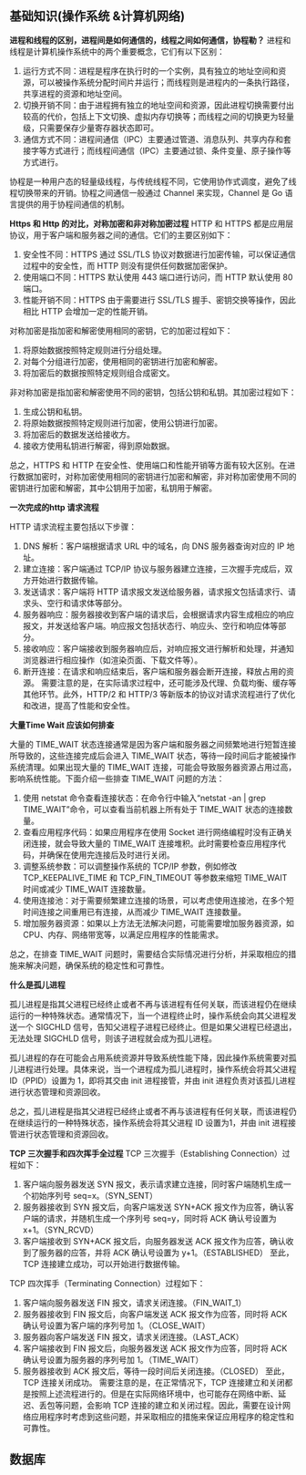 
## 基础知识(操作系统 &计算机网络)

**进程和线程的区别，进程间是如何通信的，线程之间如何通信，协程勒？**
进程和线程是计算机操作系统中的两个重要概念，它们有以下区别：
1.  运行方式不同：进程是程序在执行时的一个实例，具有独立的地址空间和资源，可以被操作系统分配时间片并运行；而线程则是进程内的一条执行路径，共享进程的资源和地址空间。
2.  切换开销不同：由于进程拥有独立的地址空间和资源，因此进程切换需要付出较高的代价，包括上下文切换、虚拟内存切换等；而线程之间的切换更为轻量级，只需要保存少量寄存器状态即可。
3.  通信方式不同：进程间通信（IPC）主要通过管道、消息队列、共享内存和套接字等方式进行；而线程间通信（IPC）主要通过锁、条件变量、原子操作等方式进行。

协程是一种用户态的轻量级线程，与传统线程不同，它使用协作式调度，避免了线程切换带来的开销。协程之间通信一般通过 Channel 来实现，Channel 是 Go 语言提供的用于协程间通信的机制。

**Https 和 Http 的对比，对称加密和非对称加密过程**
HTTP 和 HTTPS 都是应用层协议，用于客户端和服务器之间的通信。它们的主要区别如下：
1.  安全性不同：HTTPS 通过 SSL/TLS 协议对数据进行加密传输，可以保证通信过程中的安全性，而 HTTP 则没有提供任何数据加密保护。
2.  使用端口不同：HTTPS 默认使用 443 端口进行访问，而 HTTP 默认使用 80 端口。
3.  性能开销不同：HTTPS 由于需要进行 SSL/TLS 握手、密钥交换等操作，因此相比 HTTP 会增加一定的性能开销。

对称加密是指加密和解密使用相同的密钥，它的加密过程如下：
1.  将原始数据按照特定规则进行分组处理。
2.  对每个分组进行加密，使用相同的密钥进行加密和解密。
3.  将加密后的数据按照特定规则组合成密文。

非对称加密是指加密和解密使用不同的密钥，包括公钥和私钥。其加密过程如下：
1.  生成公钥和私钥。
2.  将原始数据按照特定规则进行加密，使用公钥进行加密。
3.  将加密后的数据发送给接收方。
4.  接收方使用私钥进行解密，得到原始数据。

总之，HTTPS 和 HTTP 在安全性、使用端口和性能开销等方面有较大区别。在进行数据加密时，对称加密使用相同的密钥进行加密和解密，非对称加密使用不同的密钥进行加密和解密，其中公钥用于加密，私钥用于解密。

**一次完成的http 请求流程**

HTTP 请求流程主要包括以下步骤：
1.  DNS 解析：客户端根据请求 URL 中的域名，向 DNS 服务器查询对应的 IP 地址。
2.  建立连接：客户端通过 TCP/IP 协议与服务器建立连接，三次握手完成后，双方开始进行数据传输。
3.  发送请求：客户端将 HTTP 请求报文发送给服务器，请求报文包括请求行、请求头、空行和请求体等部分。
4.  服务器响应：服务器接收到客户端的请求后，会根据请求内容生成相应的响应报文，并发送给客户端。响应报文包括状态行、响应头、空行和响应体等部分。
5.  接收响应：客户端接收到服务器响应后，对响应报文进行解析和处理，并通知浏览器进行相应操作（如渲染页面、下载文件等）。
6.  断开连接：在请求和响应结束后，客户端和服务器会断开连接，释放占用的资源。
需要注意的是，在实际请求过程中，还可能涉及代理、负载均衡、缓存等其他环节。此外，HTTP/2 和 HTTP/3 等新版本的协议对请求流程进行了优化和改进，提高了性能和安全性。

**大量Time Wait 应该如何排查**

大量的 TIME_WAIT 状态连接通常是因为客户端和服务器之间频繁地进行短暂连接所导致的，这些连接完成后会进入 TIME_WAIT 状态，等待一段时间后才能被操作系统清理。如果出现大量的 TIME_WAIT 连接，可能会导致服务器资源占用过高，影响系统性能。下面介绍一些排查 TIME_WAIT 问题的方法：
1.  使用 netstat 命令查看连接状态：在命令行中输入“netstat -an | grep TIME_WAIT”命令，可以查看当前机器上所有处于 TIME_WAIT 状态的连接数量。
2.  查看应用程序代码：如果应用程序在使用 Socket 进行网络编程时没有正确关闭连接，就会导致大量的 TIME_WAIT 连接堆积。此时需要检查应用程序代码，并确保在使用完连接后及时进行关闭。
3.  调整系统参数：可以调整操作系统的 TCP/IP 参数，例如修改 TCP_KEEPALIVE_TIME 和 TCP_FIN_TIMEOUT 等参数来缩短 TIME_WAIT 时间或减少 TIME_WAIT 连接数量。
4.  使用连接池：对于需要频繁建立连接的场景，可以考虑使用连接池，在多个短时间连接之间重用已有连接，从而减少 TIME_WAIT 连接数量。
5.  增加服务器资源：如果以上方法无法解决问题，可能需要增加服务器资源，如 CPU、内存、网络带宽等，以满足应用程序的性能需求。

总之，在排查 TIME_WAIT 问题时，需要结合实际情况进行分析，并采取相应的措施来解决问题，确保系统的稳定性和可靠性。

**什么是孤儿进程**

孤儿进程是指其父进程已经终止或者不再与该进程有任何关联，而该进程仍在继续运行的一种特殊状态。通常情况下，当一个进程终止时，操作系统会向其父进程发送一个 SIGCHLD 信号，告知父进程子进程已经终止。但是如果父进程已经退出，无法处理 SIGCHLD 信号，则该子进程就会成为孤儿进程。

孤儿进程的存在可能会占用系统资源并导致系统性能下降，因此操作系统需要对孤儿进程进行处理。具体来说，当一个进程成为孤儿进程时，操作系统会将其父进程 ID（PPID）设置为 1，即将其交由 init 进程接管，并由 init 进程负责对该孤儿进程进行状态管理和资源回收。

总之，孤儿进程是指其父进程已经终止或者不再与该进程有任何关联，而该进程仍在继续运行的一种特殊状态，操作系统会将其父进程 ID 设置为1，并由 init 进程接管进行状态管理和资源回收。


**TCP 三次握手和四次挥手全过程**
TCP 三次握手（Establishing Connection）过程如下：
1.  客户端向服务器发送 SYN 报文，表示请求建立连接，同时客户端随机生成一个初始序列号 seq=x。（SYN_SENT）
2.  服务器接收到 SYN 报文后，向客户端发送 SYN+ACK 报文作为应答，确认客户端的请求，并随机生成一个序列号 seq=y，同时将 ACK 确认号设置为 x+1。（SYN_RCVD）
3.  客户端接收到 SYN+ACK 报文后，向服务器发送 ACK 报文作为应答，确认收到了服务器的应答，并将 ACK 确认号设置为 y+1。（ESTABLISHED）
至此，TCP 连接建立成功，可以开始进行数据传输。

TCP 四次挥手（Terminating Connection）过程如下：
1.  客户端向服务器发送 FIN 报文，请求关闭连接。（FIN_WAIT_1）
2.  服务器接收到 FIN 报文后，向客户端发送 ACK 报文作为应答，同时将 ACK 确认号设置为客户端的序列号加 1。（CLOSE_WAIT）
3.  服务器向客户端发送 FIN 报文，请求关闭连接。（LAST_ACK）
4.  客户端接收到 FIN 报文后，向服务器发送 ACK 报文作为应答，同时将 ACK 确认号设置为服务器的序列号加 1。（TIME_WAIT）
5.  服务器接收到 ACK 报文后，等待一段时间后关闭连接。（CLOSED）
至此，TCP 连接关闭成功。
需要注意的是，在正常情况下，TCP 连接建立和关闭都是按照上述流程进行的。但是在实际网络环境中，也可能存在网络中断、延迟、丢包等问题，会影响 TCP 连接的建立和关闭过程。因此，需要在设计网络应用程序时考虑到这些问题，并采取相应的措施来保证应用程序的稳定性和可靠性。

## 数据库




